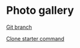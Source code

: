 # Photo gallery 


[Git branch](https://github.com/codiku/react-native-advanced-concepts/tree/006-EN-gallery)

[Clone starter command](https://raw.githubusercontent.com/codiku/ressources/master/gallery_starter_command.txt)